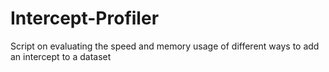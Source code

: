 # Intercept-Profiler
Script on evaluating the speed and memory usage of different ways to add an intercept to a dataset
